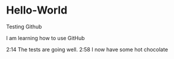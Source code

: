 # Hello-World
Testing Github

I am learning how to use GitHub

2:14	The tests are going well.
2:58	I now have some hot chocolate
